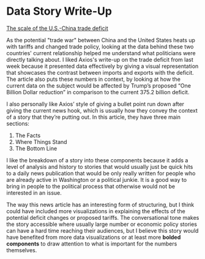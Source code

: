 # Data Story Write-Up

[The scale of the U.S.-China trade deficit](https://www.axios.com/trump-tweet-china-us-trade-deficit-tariffs-d4827a4c-34b4-4cfe-b94c-5d0d4b5a0d01.html)

As the potential "trade war" between China and the United States heats up with tariffs and changed trade policy, looking at the data behind these two countries' current relationship helped me understand what politicians were directly talking about. I liked Axios's write-up on the trade deficit from last week because it presented data effectively by giving a visual representation that showcases the contrast between imports and exports with the deficit. The article also puts these numbers in context, by looking at how the current data on the subject would be affected by Trump’s proposed “One Billion Dollar reduction” in comparison to the current 375.2 billion deficit.

I also personally like Axios’ style of giving a bullet point run down after giving the current news hook, which is usually how they convey the context of a story that they’re putting out. In this article, they have three main sections: 

1. The Facts
2. Where Things Stand
3. The Bottom Line

I like the breakdown of a story into these components because it adds a level of analysis and history to stories that would usually just be quick hits to a daily news publication that would be only really written for people who are already active in Washington or a political junkie. It is a good way to bring in people to the political process that otherwise would not be interested in an issue.

The way this news article has an interesting form of structuring, but I think could have included more visualizations in explaining the effects of the potential deficit changes or proposed tariffs. The conversational tone makes the story accessible where usually large number or economic policy stories can have a hard time reaching their audiences, but I believe this story would have benefited from more data visualizations or at least more __bolded components__ to draw attention to what is important for the numbers themselves.
